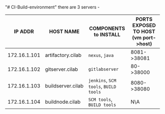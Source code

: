 "# CI-Build-environment" 
there are 3 servers - 

  
  | IP ADDR     | HOST NAME | COMPONENTS to INSTALL | PORTS EXPOSED TO HOST (vm port->host) |
  | ------------- | ------------- | ----- | ----- |
  | 172.16.1.101 | artifactory.cilab | `nexus`, `java` | 8081->38081 |
  | 172.16.1.102 | gitserver.cilab | `gitlabserver` | 80->38000 |
  | 172.16.1.103 | buildserver.cilab| `jenkins`, `SCM tools`, `BUILD tools` | 8080->38080 |
  | 172.16.1.104 | buildnode.cilab | `SCM tools`, `BUILD tools` | N\A |

